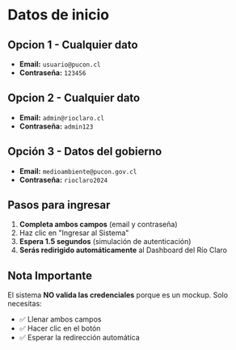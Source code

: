 # Datos de inicio

## Opcion 1 - Cualquier dato

- **Email:** `usuario@pucon.cl`
- **Contraseña:** `123456`

## Opcion 2 - Cualquier dato

- **Email:** `admin@rioclaro.cl`
- **Contraseña:** `admin123`

## Opción 3 - Datos del gobierno

- **Email:** `medioambiente@pucon.gov.cl`
- **Contraseña:** `rioclaro2024`

## Pasos para ingresar

1. **Completa ambos campos** (email y contraseña)
2. Haz clic en "Ingresar al Sistema"
3. **Espera 1.5 segundos** (simulación de autenticación)
4. **Serás redirigido automáticamente** al Dashboard del Río Claro

## Nota Importante

El sistema **NO valida las credenciales** porque es un mockup. Solo necesitas:

- ✅ Llenar ambos campos
- ✅ Hacer clic en el botón
- ✅ Esperar la redirección automática
